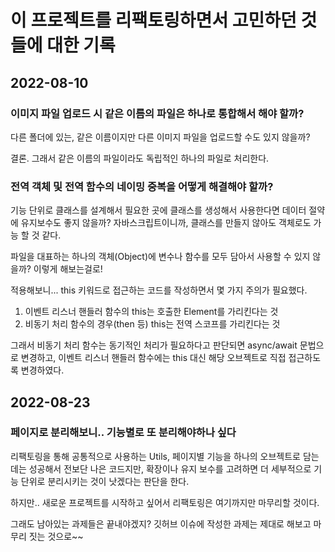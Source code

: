 # 이 프로젝트를 리팩토링하면서 고민하던 것들에 대한 기록

## 2022-08-10

### 이미지 파일 업로드 시 같은 이름의 파일은 하나로 통합해서 해야 할까?

다른 폴더에 있는, 같은 이름이지만 다른 이미지 파일을 업로드할 수도 있지 않을까?

결론. 그래서 같은 이름의 파일이라도 독립적인 하나의 파일로 처리한다.

### 전역 객체 및 전역 함수의 네이밍 중복을 어떻게 해결해야 할까?

기능 단위로 클래스를 설계해서 필요한 곳에 클래스를 생성해서 사용한다면 데이터 절약에 유지보수도 좋지 않을까? 자바스크립트이니까, 클래스를 만들지 않아도 객체로도 가능 할 것 같다.

파일을 대표하는 하나의 객체(Object)에 변수나 함수를 모두 담아서 사용할 수 있지 않을까? 이렇게 해보는걸로!

적용해보니... this 키워드로 접근하는 코드를 작성하면서 몇 가지 주의가 필요했다.

1. 이벤트 리스너 핸들러 함수의 this는 호출한 Element를 가리킨다는 것
2. 비동기 처리 함수의 경우(then 등) this는 전역 스코프를 가리킨다는 것

그래서 비동기 처리 함수는 동기적인 처리가 필요하다고 판단되면 async/await 문법으로
변경하고, 이벤트 리스너 핸들러 함수에는 this 대신 해당 오브젝트로 직접 접근하도록
변경하였다.

## 2022-08-23

### 페이지로 분리해보니.. 기능별로 또 분리해야하나 싶다

리팩토링을 통해 공통적으로 사용하는 Utils,  페이지별 기능을 하나의 오브젝트로 담는데는 성공해서 전보단 나은 코드지만,
확장이나 유지 보수를 고려하면 더 세부적으로 기능 단위로 분리시키는 것이 낫겠다는 판단을 한다.

하지만.. 새로운 프로젝트를 시작하고 싶어서 리팩토링은 여기까지만 마무리할 것이다.

그래도 남아있는 과제들은 끝내야겠지? 깃허브 이슈에 작성한 과제는 제대로 해보고 마무리 짓는 것으로~~
